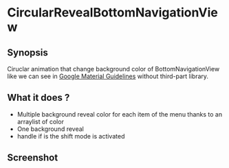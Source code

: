 # CircularRevealBottomNavigationView

## Synopsis 

Ciruclar animation that change background color of BottomNavigationView like we can see in [Google Material Guidelines](https://material.io/guidelines/components/bottom-navigation.html) without third-part library.

## What it does ? 

* Multiple background reveal color for each item of the menu thanks to an arraylist of color
* One background reveal
* handle if is the shift mode is activated

## Screenshot



